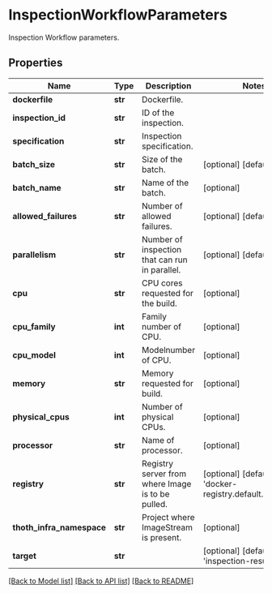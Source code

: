 # InspectionWorkflowParameters

Inspection Workflow parameters.
## Properties
Name | Type | Description | Notes
------------ | ------------- | ------------- | -------------
**dockerfile** | **str** | Dockerfile. | 
**inspection_id** | **str** | ID of the inspection. | 
**specification** | **str** | Inspection specification. | 
**batch_size** | **str** | Size of the batch. | [optional] [default to '1']
**batch_name** | **str** | Name of the batch. | [optional] 
**allowed_failures** | **str** | Number of allowed failures. | [optional] [default to '1']
**parallelism** | **str** | Number of inspection that can run in parallel. | [optional] [default to '1']
**cpu** | **str** | CPU cores requested for the build. | [optional] 
**cpu_family** | **int** | Family number of CPU. | [optional] 
**cpu_model** | **int** | Modelnumber of CPU. | [optional] 
**memory** | **str** | Memory requested for build. | [optional] 
**physical_cpus** | **int** | Number of physical CPUs. | [optional] 
**processor** | **str** | Name of processor. | [optional] 
**registry** | **str** | Registry server from where Image is to be pulled. | [optional] [default to 'docker-registry.default.svc:5000']
**thoth_infra_namespace** | **str** | Project where ImageStream is present. | [optional] 
**target** | **str** |  | [optional] [default to 'inspection-result']

[[Back to Model list]](../README.md#documentation-for-models) [[Back to API list]](../README.md#documentation-for-api-endpoints) [[Back to README]](../README.md)


